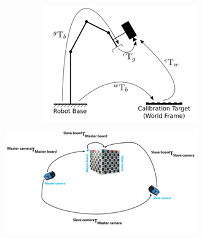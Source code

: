 <p align="right">
  <img src="Images/hande.png" width="400"/>
 </p>

 <p align="right">  
  <img src="Images/nonOverlapping.png" width="500"/>
 </p>
